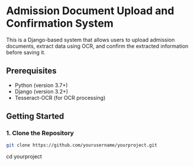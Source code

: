 # Admission Document Upload and Confirmation System

This is a Django-based system that allows users to upload admission documents, extract data using OCR, and confirm the extracted information before saving it.

## Prerequisites

- Python (version 3.7+)
- Django (version 3.2+)
- Tesseract-OCR (for OCR processing)

## Getting Started

### 1. Clone the Repository

```bash
git clone https://github.com/yourusername/yourproject.git
```

cd yourproject
